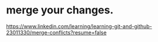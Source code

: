 # merge your changes.
https://www.linkedin.com/learning/learning-git-and-github-23011330/merge-conflicts?resume=false